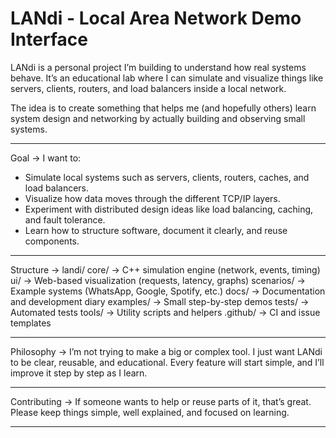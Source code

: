 # LANdi - Local Area Network Demo Interface

LANdi is a personal project I’m building to understand how real systems behave.
It’s an educational lab where I can simulate and visualize things like servers,
clients, routers, and load balancers inside a local network.

The idea is to create something that helps me (and hopefully others) learn
system design and networking by actually building and observing small systems.

-----------------------------------------------------------------------

Goal ->
I want to:
- Simulate local systems such as servers, clients, routers, caches, and load balancers.
- Visualize how data moves through the different TCP/IP layers.
- Experiment with distributed design ideas like load balancing, caching, and fault tolerance.
- Learn how to structure software, document it clearly, and reuse components.

-----------------------------------------------------------------------

Structure ->
landi/
  core/          -> C++ simulation engine (network, events, timing)
  ui/            -> Web-based visualization (requests, latency, graphs)
  scenarios/     -> Example systems (WhatsApp, Google, Spotify, etc.)
  docs/          -> Documentation and development diary
  examples/      -> Small step-by-step demos
  tests/         -> Automated tests
  tools/         -> Utility scripts and helpers
  .github/       -> CI and issue templates

-----------------------------------------------------------------------

Philosophy ->
I’m not trying to make a big or complex tool.
I just want LANdi to be clear, reusable, and educational.
Every feature will start simple, and I’ll improve it step by step as I learn.

-----------------------------------------------------------------------

Contributing ->
If someone wants to help or reuse parts of it, that’s great.
Please keep things simple, well explained, and focused on learning.

-----------------------------------------------------------------------
